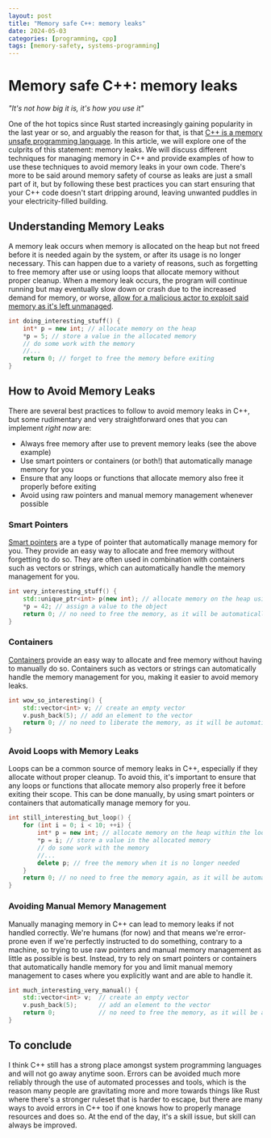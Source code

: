 ```yaml
---
layout: post
title: "Memory safe C++: memory leaks"
date: 2024-05-03
categories: [programming, cpp]
tags: [memory-safety, systems-programming]
---
```


# Memory safe C++: memory leaks

*"It's not how big it is, it's how you use it"*

One of the hot topics since Rust started increasingly gaining popularity in the last year or so, and arguably the reason for that, is that [C++ is a memory unsafe programming language](https://www.whitehouse.gov/wp-content/uploads/2024/02/Final-ONCD-Technical-Report.pdf).
In this article, we will explore one of the culprits of this statement: memory leaks. We will discuss different techniques for managing memory in C++ and provide examples of how to use these techniques to avoid memory leaks in your own code.
There's more to be said around memory safety of course as leaks are just a small part of it, but by following these best practices you can start ensuring that your C++ code doesn't start dripping around, leaving unwanted puddles in your electricity-filled building.
## Understanding Memory Leaks

A memory leak occurs when memory is allocated on the heap but not freed before it is needed again by the system, or after its usage is no longer necessary.
This can happen due to a variety of reasons, such as forgetting to free memory after use or using loops that allocate memory without proper cleanup. When a memory leak occurs, the program will continue running but may eventually slow down or crash due to the increased demand for memory, or worse, [allow for a malicious actor to exploit said memory as it's left unmanaged](https://owasp.org/www-community/attacks/Denial_of_Service).

```c++
int doing_interesting_stuff() {
	int* p = new int; // allocate memory on the heap
	*p = 5; // store a value in the allocated memory
	// do some work with the memory
	//...
	return 0; // forget to free the memory before exiting
}
```

## How to Avoid Memory Leaks

There are several best practices to follow to avoid memory leaks in C++, but some rudimentary and very straightforward ones that you can implement *right now* are:

- Always free memory after use to prevent memory leaks (see the above example)
- Use smart pointers or containers (or both!) that automatically manage memory for you
- Ensure that any loops or functions that allocate memory also free it properly before exiting
- Avoid using raw pointers and manual memory management whenever possible

### Smart Pointers

[Smart pointers](https://en.cppreference.com/book/intro/smart_pointers) are a type of pointer that automatically manage memory for you. They provide an easy way to allocate and free memory without forgetting to do so.
They are often used in combination with containers such as vectors or strings, which can automatically handle the memory management for you.

```c++
int very_interesting_stuff() {
	std::unique_ptr<int> p(new int); // allocate memory on the heap using a unique pointer
	*p = 42; // assign a value to the object
	return 0; // no need to free the memory, as it will be automatically freed when all references to it are gone
}
```

### Containers

[Containers](https://en.cppreference.com/w/cpp/container) provide an easy way to allocate and free memory without having to manually do so. Containers such as vectors or strings can automatically handle the memory management for you, making it easier to avoid memory leaks.

```c++
int wow_so_interesting() {
    std::vector<int> v; // create an empty vector
    v.push_back(5); // add an element to the vector
    return 0; // no need to liberate the memory, as it will be automatically democratized when the vector goes out of scope
}
```

### Avoid Loops with Memory Leaks

Loops can be a common source of memory leaks in C++, especially if they allocate without proper cleanup. To avoid this, it's important to ensure that any loops or functions that allocate memory also properly free it before exiting their scope. This can be done manually, by using smart pointers or containers that automatically manage memory for you.

```c++
int still_interesting_but_loop() {
    for (int i = 0; i < 10; ++i) {
        int* p = new int; // allocate memory on the heap within the loop
        *p = i; // store a value in the allocated memory
        // do some work with the memory
        //...
        delete p; // free the memory when it is no longer needed
    }
    return 0; // no need to free the memory again, as it will be automatically freed when the function goes out of scope
}
```

### Avoiding Manual Memory Management

Manually managing memory in C++ can lead to memory leaks if not handled correctly. We're humans (for now) and that means we're error-prone even if we're perfectly instructed to do something, contrary to a machine, so trying to use raw pointers and manual memory management as little as possible is best.
Instead, try to rely on smart pointers or containers that automatically handle memory for you and limit manual memory management to cases where you explicitly want and are able to handle it.

```c++
int much_interesting_very_manual() {
    std::vector<int> v;  // create an empty vector
    v.push_back(5);      // add an element to the vector
    return 0;            // no need to free the memory, as it will be automatically freed when the vector goes out of scope
}
```

## To conclude

I think C++ still has a strong place amongst system programming languages and will not go away anytime soon.
Errors can be avoided much more reliably through the use of automated processes and tools, which is the reason many people are gravitating more and more towards things like Rust where there's a stronger ruleset that is harder to escape, but there are many ways to avoid errors in C++ too if one knows how to properly manage resources and does so.
At the end of the day, it's a skill issue, but skill can always be improved.
